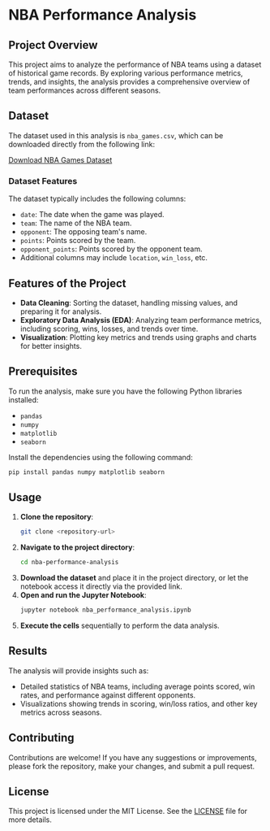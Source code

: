 
# NBA Performance Analysis

## Project Overview
This project aims to analyze the performance of NBA teams using a dataset of historical game records. By exploring various performance metrics, trends, and insights, the analysis provides a comprehensive overview of team performances across different seasons.

## Dataset
The dataset used in this analysis is `nba_games.csv`, which can be downloaded directly from the following link:

[Download NBA Games Dataset](https://drive.usercontent.google.com/download?id=10uPrEUqhe1uxShKiiZciRJViYqhJcre6&export=download&authuser=0)

### Dataset Features
The dataset typically includes the following columns:
- `date`: The date when the game was played.
- `team`: The name of the NBA team.
- `opponent`: The opposing team's name.
- `points`: Points scored by the team.
- `opponent_points`: Points scored by the opponent team.
- Additional columns may include `location`, `win_loss`, etc.

## Features of the Project
- **Data Cleaning**: Sorting the dataset, handling missing values, and preparing it for analysis.
- **Exploratory Data Analysis (EDA)**: Analyzing team performance metrics, including scoring, wins, losses, and trends over time.
- **Visualization**: Plotting key metrics and trends using graphs and charts for better insights.

## Prerequisites
To run the analysis, make sure you have the following Python libraries installed:

- `pandas`
- `numpy`
- `matplotlib`
- `seaborn`

Install the dependencies using the following command:
```bash
pip install pandas numpy matplotlib seaborn
```

## Usage
1. **Clone the repository**:
   ```bash
   git clone <repository-url>
   ```
2. **Navigate to the project directory**:
   ```bash
   cd nba-performance-analysis
   ```
3. **Download the dataset** and place it in the project directory, or let the notebook access it directly via the provided link.
4. **Open and run the Jupyter Notebook**:
   ```bash
   jupyter notebook nba_performance_analysis.ipynb
   ```
5. **Execute the cells** sequentially to perform the data analysis.

## Results
The analysis will provide insights such as:
- Detailed statistics of NBA teams, including average points scored, win rates, and performance against different opponents.
- Visualizations showing trends in scoring, win/loss ratios, and other key metrics across seasons.

## Contributing
Contributions are welcome! If you have any suggestions or improvements, please fork the repository, make your changes, and submit a pull request.

## License
This project is licensed under the MIT License. See the [LICENSE](LICENSE) file for more details.

